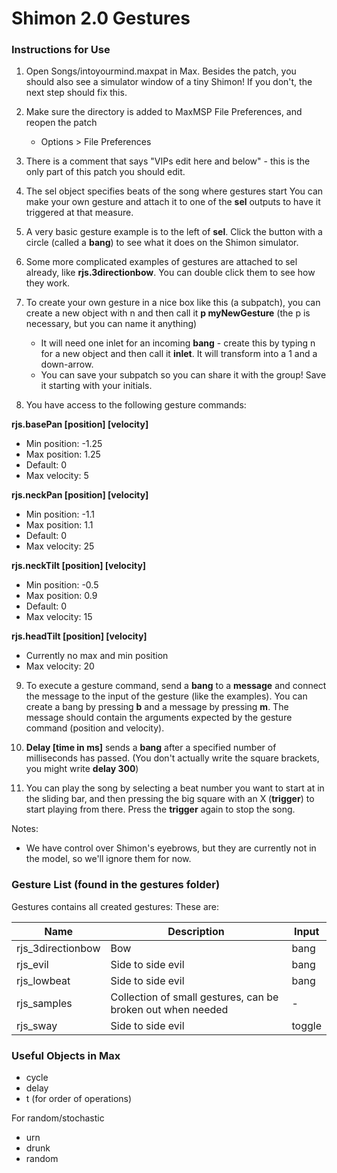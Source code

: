 # Shimon 2.0 Gestures

### Instructions for Use 

1. Open Songs/intoyourmind.maxpat in Max. Besides the patch, you should also see a simulator window of a tiny Shimon! If you don't, the next step should fix this. 

2. Make sure the directory is added to MaxMSP File Preferences, and reopen the patch
 	- Options > File Preferences

3. There is a comment that says "VIPs edit here and below" - this is the only part of this patch you should edit. 

4. The sel object specifies beats of the song where gestures start
You can make your own gesture and attach it to one of the **sel** outputs to have it triggered at that measure. 

5. A very basic gesture example is to the left of **sel**. Click the button with a circle (called a **bang**) to see what it does on the Shimon simulator.

6. Some more complicated examples of gestures are attached to sel already, like **rjs.3directionbow**. You can double click them to see how they work. 

7. To create your own gesture in a nice box like this (a subpatch), you can create a new object with n and then call it **p myNewGesture** (the p is necessary, but you can name it anything)
	- It will need one inlet for an incoming **bang** - create this by typing n for a new object and then call it **inlet**. It will transform into a 1 and a down-arrow. 
	- You can save your subpatch so you can share it with the group! Save it starting with your initials. 

8. You have access to the following gesture commands:

**rjs.basePan [position] [velocity]**
- Min position: -1.25
- Max position: 1.25
- Default: 0
- Max velocity: 5

**rjs.neckPan [position] [velocity]**
- Min position: -1.1
- Max position: 1.1
- Default: 0
- Max velocity: 25

**rjs.neckTilt [position] [velocity]**
- Min position: -0.5
- Max position: 0.9
- Default: 0
- Max velocity: 15

**rjs.headTilt [position] [velocity]**
- Currently no max and min position
- Max velocity: 20

9. To execute a gesture command, send a **bang** to a **message** and connect the message to the input of the gesture (like the examples). You can create a bang by pressing **b** and a message by pressing **m**. The message should contain the arguments expected by the gesture command (position and velocity). 

10. **Delay [time in ms]** sends a **bang** after a specified number of milliseconds has passed. (You don't actually write the square brackets, you might write **delay 300**)

11. You can play the song by selecting a beat number you want to start at in the sliding bar, and then pressing the big square with an X (**trigger**) to start playing from there. Press the **trigger** again to stop the song. 


Notes:

- We have control over Shimon's eyebrows, but they are currently not in the model, so we'll ignore them for now. 



### Gesture List (found in the gestures folder)
Gestures contains all created gestures:
These are:

| Name| Description | Input |
| --------------	|----------------	|---------------- |
| rjs_3directionbow     	| Bow            	|bang  |
| rjs_evil     	| Side to side evil       	| bang |
| rjs_lowbeat     	| Side to side evil       	| bang |
| rjs_samples     	| Collection of small gestures, can be broken out when needed     	| - |
| rjs_sway     	| Side to side evil       	| toggle |


### Useful Objects in Max
- cycle
- delay
- t (for order of operations)

For random/stochastic
- urn
- drunk
- random
